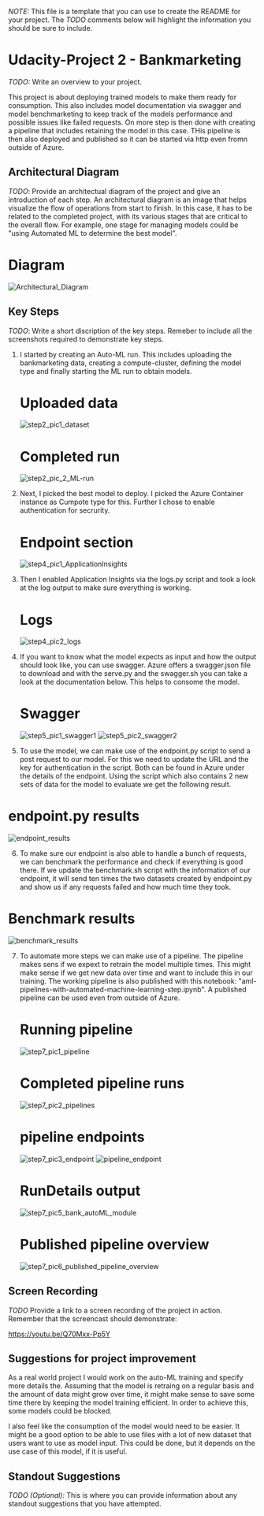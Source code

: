 *NOTE:* This file is a template that you can use to create the README for your project. The *TODO* comments below will highlight the information you should be sure to include.

# Udacity-Project 2 - Bankmarketing

*TODO:* Write an overview to your project.

This project is about deploying trained models to make them ready for consumption. This also includes model documentation via swagger and model benchmarketing to keep track of the models performance and possible issues like failed requests.
On more step is then done with creating a pipeline that includes retaining the model in this case. THis pipeline is then also deployed and published so it can be started via http even fromn outside of Azure.

## Architectural Diagram
*TODO*: Provide an architectual diagram of the project and give an introduction of each step. An architectural diagram is an image that helps visualize the flow of operations from start to finish. In this case, it has to be related to the completed project, with its various stages that are critical to the overall flow. For example, one stage for managing models could be "using Automated ML to determine the best model". 

# Diagram
![Architectural_Diagram](https://user-images.githubusercontent.com/96047873/150638351-d2cafebe-fa65-4554-8e3a-0ed85be97b41.png)



## Key Steps
*TODO*: Write a short discription of the key steps. Remeber to include all the screenshots required to demonstrate key steps. 

1) I started by creating an Auto-ML run. This includes uploading the bankmarketing data, creating a compute-cluster, defining the model type and finally starting the ML run to obtain models.
   
   # Uploaded data
   ![step2_pic1_dataset](https://user-images.githubusercontent.com/96047873/150637403-d7f6b45b-9434-4f13-a6da-1a71d5149786.png)
   
   # Completed run
   ![step2_pic_2_ML-run](https://user-images.githubusercontent.com/96047873/150637576-23533116-06e5-4b1e-ae7e-4a790a6c6664.PNG)


2) Next, I picked the best model to deploy. I picked the Azure Container instance as Cumpote type for this. Further I chose to enable authentication for secrurity. 

   # Endpoint section
   ![step4_pic1_ApplicationInsights](https://user-images.githubusercontent.com/96047873/150637607-7a1bc560-6148-4a66-b042-4d66d05f735d.png)


3) Then I enabled Application Insights via the logs.py script and took a look at the log output to make sure everything is working.
   
   # Logs
   ![step4_pic2_logs](https://user-images.githubusercontent.com/96047873/150637651-720a5a42-a779-4eb3-8c93-eeb37f7a772f.png)
  
  
4) If you want to know what the model expects as input and how the output should look like, you can use swagger. Azure offers a swagger.json file to download and with the serve.py and the swagger.sh you can take a look at the documentation below. This helps to consome the model.

   # Swagger
   ![step5_pic1_swagger1](https://user-images.githubusercontent.com/96047873/150637660-0bd94a8e-7c34-40ad-beff-052776b2ca3e.png)
   ![step5_pic2_swagger2](https://user-images.githubusercontent.com/96047873/150637664-c82ea25b-9cfd-45bd-96d4-25b125ff94a8.png)


5) To use the model, we can make use of the endpoint.py script to send a post request to our model. For this we need to update the URL and the key for authentication in the script. Both can be found in Azure under the details of the endpoint. Using the script which also contains 2 new sets of data for the model to evaluate we get the following result.

# endpoint.py results
![endpoint_results](https://user-images.githubusercontent.com/96047873/150653967-62235155-47e3-4dc0-aa18-3d33fe97110f.PNG)

6) To make sure our endpoint is also able to handle a bunch of requests, we can benchmark the performance and check if everything is good there. If we update the benchmark.sh script with the information of our endpoint, it will send ten times the two datasets created by endpoint.py and show us if any requests failed and how much time they took.

# Benchmark results
![benchmark_results](https://user-images.githubusercontent.com/96047873/150654031-3678cc80-fa8f-4ba0-9f36-adfc2f56716c.PNG)


7) To automate more steps we can make use of a pipeline. The pipeline makes sens if we expext to retrain the model multiple times. This might make sense if we get new data over time and want to include this in our training. The working pipeline is also published with this notebook: "aml-pipelines-with-automated-machine-learning-step.ipynb". A published pipeline can be used even from outside of Azure.

   # Running pipeline
   ![step7_pic1_pipeline](https://user-images.githubusercontent.com/96047873/150637759-723834d9-9ae2-425c-acfc-bc2a948c5746.png)

   # Completed pipeline runs
   ![step7_pic2_pipelines](https://user-images.githubusercontent.com/96047873/150637785-7b6e5d71-25f7-46d9-8fa6-896dc9cf9fc1.PNG)
   
   # pipeline endpoints
   ![step7_pic3_endpoint](https://user-images.githubusercontent.com/96047873/150637794-8dab5e83-0813-4dfb-a57d-a9a682e1bf65.PNG)
   ![pipeline_endpoint](https://user-images.githubusercontent.com/96047873/150654158-7d895747-5f68-4205-8339-22cb813da112.PNG)
 
   # RunDetails output
   ![step7_pic5_bank_autoML_module](https://user-images.githubusercontent.com/96047873/150637943-31d9594f-f624-4756-abf3-6c39fc8c1fc8.PNG)
   
   # Published pipeline overview
   ![step7_pic6_published_pipeline_overview](https://user-images.githubusercontent.com/96047873/150637960-1fcb6b78-ba00-4f2e-ae25-ebef508075a5.PNG)


## Screen Recording
*TODO* Provide a link to a screen recording of the project in action. Remember that the screencast should demonstrate:

https://youtu.be/Q70Mxx-Pp5Y

## Suggestions for project improvement
As a real world project I would work on the auto-ML training and specify more details the. Assuming that the model is retraing on a regular basis and the amount of data might grow over time, it might make sense to save some time there by keeping the model training efficient. In order to achieve this, some models could be blocked.

I also feel like the consumption of the model would need to be easier. It might be a good option to be able to use files with a lot of new dataset that users want to use as model input. This could be done, but it depends on the use case of this model, if it is useful.


## Standout Suggestions
*TODO (Optional):* This is where you can provide information about any standout suggestions that you have attempted.

